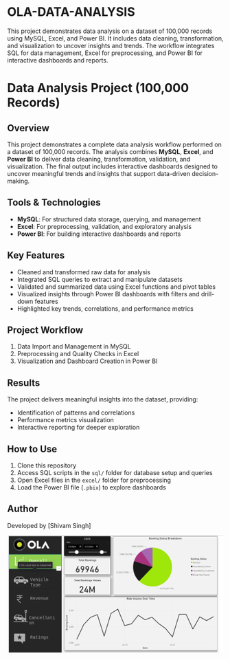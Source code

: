 # OLA-DATA-ANALYSIS
This project demonstrates data analysis on a dataset of 100,000 records using MySQL, Excel, and Power BI. It includes data cleaning, transformation, and visualization to uncover insights and trends. The workflow integrates SQL for data management, Excel for preprocessing, and Power BI for interactive dashboards and reports.


# Data Analysis Project (100,000 Records)

## Overview
This project demonstrates a complete data analysis workflow performed on a dataset of 100,000 records. The analysis combines **MySQL**, **Excel**, and **Power BI** to deliver data cleaning, transformation, validation, and visualization. The final output includes interactive dashboards designed to uncover meaningful trends and insights that support data-driven decision-making.

## Tools & Technologies
- **MySQL**: For structured data storage, querying, and management  
- **Excel**: For preprocessing, validation, and exploratory analysis  
- **Power BI**: For building interactive dashboards and reports  

## Key Features
- Cleaned and transformed raw data for analysis  
- Integrated SQL queries to extract and manipulate datasets  
- Validated and summarized data using Excel functions and pivot tables  
- Visualized insights through Power BI dashboards with filters and drill-down features  
- Highlighted key trends, correlations, and performance metrics  

## Project Workflow
1. Data Import and Management in MySQL  
2. Preprocessing and Quality Checks in Excel  
3. Visualization and Dashboard Creation in Power BI  

## Results
The project delivers meaningful insights into the dataset, providing:
- Identification of patterns and correlations  
- Performance metrics visualization  
- Interactive reporting for deeper exploration  

## How to Use
1. Clone this repository  
2. Access SQL scripts in the `sql/` folder for database setup and queries  
3. Open Excel files in the `excel/` folder for preprocessing  
4. Load the Power BI file (`.pbix`) to explore dashboards  

## Author
Developed by [Shivam Singh]  



![image alt](https://github.com/Shivam-singh011/OLA-DATA-ANALYSIS/blob/af2d59144d5c3518a66cd5e65c6f3aa000d6223a/Screenshot%202025-09-11%20010319.png)

